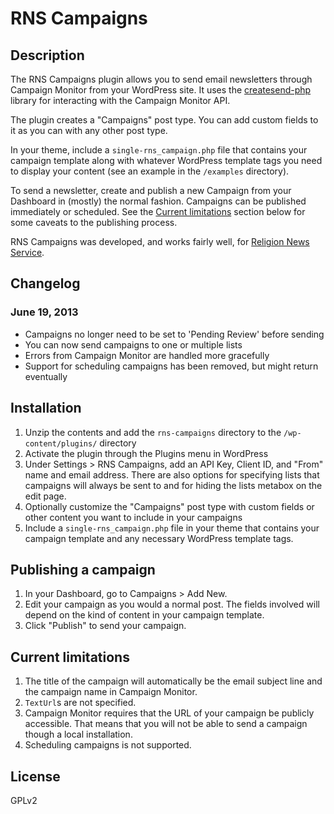 
# RNS Campaigns #

## Description ##

The RNS Campaigns plugin allows you to send email newsletters through Campaign Monitor from your WordPress site. It uses the [createsend-php][] library for interacting with the Campaign Monitor API.

The plugin creates a "Campaigns" post type. You can add custom fields to it as you can with any other post type.

In your theme, include a `single-rns_campaign.php` file that contains your campaign template along with whatever WordPress template tags you need to display your content (see an example in the `/examples` directory).

To send a newsletter, create and publish a new Campaign from your Dashboard in (mostly) the normal fashion. Campaigns can be published immediately or scheduled. See the [Current limitations][] section below for some caveats to the publishing process.

RNS Campaigns was developed, and works fairly well, for [Religion News Service](http://www.religionnews.com).

## Changelog ##

### June 19, 2013 ###

* Campaigns no longer need to be set to 'Pending Review' before sending
* You can now send campaigns to one or multiple lists
* Errors from Campaign Monitor are handled more gracefully
* Support for scheduling campaigns has been removed, but might return eventually

## Installation ##

1. Unzip the contents and add the `rns-campaigns` directory to the `/wp-content/plugins/` directory
1. Activate the plugin through the Plugins menu in WordPress
1. Under Settings > RNS Campaigns, add an API Key, Client ID, and "From" name and email address. There are also options for specifying lists that campaigns will always be sent to and for hiding the lists metabox on the edit page.
1. Optionally customize the "Campaigns" post type with custom fields or other content you want to include in your campaigns
1. Include a `single-rns_campaign.php` file in your theme that contains your campaign template and any necessary WordPress template tags.

## Publishing a campaign ##

1. In your Dashboard, go to Campaigns > Add New.
1. Edit your campaign as you would a normal post. The fields involved will depend on the kind of content in your campaign template.
1. Click "Publish" to send your campaign.

## Current limitations ##

1. The title of the campaign will automatically be the email subject line and the campaign name in Campaign Monitor.
1. `TextUrl`s are not specified.
1. Campaign Monitor requires that the URL of your campaign be publicly accessible. That means that you will not be able to send a campaign though a local installation.
1. Scheduling campaigns is not supported.

## License ##

GPLv2

[createsend-php]: http://campaignmonitor.github.com/createsend-php/
[Current limitations]: #current-limitations

